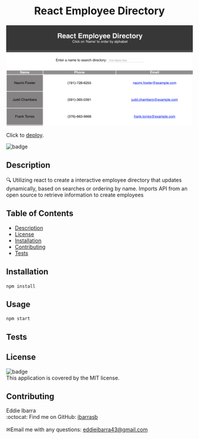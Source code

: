 
<h1 align="center">React Employee Directory</h1>

![Screenshot of the full size layout](./emp-dir.png)

Click to [deploy](https://eduardo-react-employee-dir.herokuapp.com).
  
![badge](https://img.shields.io/badge/license-MIT-brightgreen)<br />
## Description
🔍 Utilizing react to create a interactive employee directory that updates dynamically, based on searches or ordering by name. Imports API from an open source to retrieve information to create employees
## Table of Contents
- [Description](#description)
- [License](#license)
- [Installation](#Installation)
- [Contributing](#contributing)
- [Tests](#Tests)
## Installation

```
npm install
```

## Usage

```
npm start
```

## Tests

## License
![badge](https://img.shields.io/badge/license-MIT-brightgreen)
<br />
This application is covered by the MIT license. 
## Contributing
Eddie Ibarra
<br />
:octocat: Find me on GitHub: [ibarrasb](https://github.com/ibarrasb)<br />
<br />
✉Email me with any questions: eddieibarra43@gmail.com<br /><br />

    
